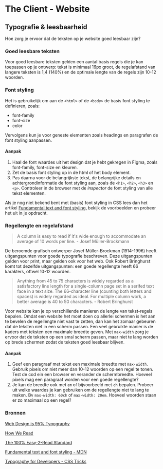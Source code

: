 # The Client - Website

## Typografie & leesbaarheid

Hoe zorg je ervoor dat de teksten op je website goed leesbaar zijn?

### Goed leesbare teksten

Voor goed leesbare teksten gelden een aantal basis regels die je kan toepassen op je ontwerp: tekst is minimaal 16px groot, de regelafstand van langere teksten is 1,4 (140%) en de optimale lengte van de regels zijn 10-12 woorden.


### Font styling

Het is gebruikelijk om aan de `<html>` of de `<body>` de basis font styling te definieren, zoals:  
- font-family
- font-size
- color

Vervolgens kun je voor geneste elementen zoals headings en paragrafen de font styling aanpassen. 

#### Aanpak

1. Haal de font waardes uit het design dat je hebt gekregen in Figma, zoals font-family, font-size en kleuren. 
2. Zet de basis font styling op in de html of het body element. 
3. Pas daarna voor de belangrijkste tekst, de belangrijke details en achtergrondinformatie de font styling aan, zoals de `<h1>`, `<h2>`, `<h3>` en `<p>`. Controleer in de browser met de *inspector* de font styling van alle tekst elementen.

Als je nog niet bekend bent met (basis) font styling in CSS lees dan het artikel [Fundamental text and font styling](https://developer.mozilla.org/en-US/docs/Learn/CSS/Styling_text/Fundamentals), bekijk de voorbeelden en probeer het uit in je opdracht.

### Regellengte en regelafstand


> A column is easy to read if it's wide enough to accommodate an average of 10 words per line. - Josef Müller-Brockmann

De beroemde grafisch ontwerper Josef Müller-Brockman (1914-1996) heeft uitgangspunten voor goede typografie beschreven. Deze uitgangspunten gelden voor print, maar gelden ook voor het web. Ook Robert Bringhurst komt tot dezelfde uitgangspunten: een goede regellengte heeft 66 karakters, oftwel 10-12 woorden.

> Anything from 45 to 75 characters is widely regarded as a satisfactory line length for a single-column page set in a serifed text face in a text size. The 66-character line (counting both letters and spaces) is widely regarded as ideal. For multiple column work, a better average is 40 to 50 characters. - Robert Bringhurst 

Voor website kan je op verschillende manieren de lengte van tekst-regels bepalen. Omdat een website het moet doen op allerlei schermen is het aan te bevelen de regellengte niet vast te zetten, dan kan het zomaar gebeuren dat de teksten niet in een scherm passen. Een veel gebruikte manier is de kaders met teksten een maximale breedte geven. Met `max-width` zorg je ervoor dat de teksten op een smal scherm passen, maar niet te lang worden op brede schermen zodat de teksten goed leesbaar blijven. 

#### Aanpak

1. Geef een paragraaf met tekst een maximale breedte met `max-width`. Gebruik pixels om niet meer dan 10-12 woorden op een regel te tonen. Test de cod ein een browser en verander de schermbreedte. Hoeveel pixels mag een paragraaf worden  voor een goede regellengte?
2. Je kan de breedte ook met `em` of bijvoorbeeld met `ch` bepalen. Probeer uit welke waardes je kan gebruiken om de regellengte niet te lang te maken. Bv `max-width: 60ch` of `max-width: 20em`. Hoeveel woorden staan er zo maximaal op een regel? 



### Bronnen

[Web Design is 95% Typography](https://web.archive.org/web/20191218153545/https://ia.net/topics/the-web-is-all-about-typography-period)

[How We Read](https://alistapart.com/article/how-we-read)

[The 100% Easy-2-Read Standard](https://web.archive.org/web/20200114014936/https://ia.net/topics/100e2r)

[Fundamental text and font styling - MDN](https://developer.mozilla.org/en-US/docs/Learn/CSS/Styling_text/Fundamentals)

[Typography for Developers - CSS Tricks](https://css-tricks.com/typography-for-developers/)


